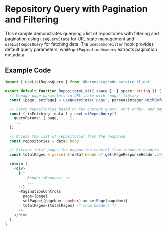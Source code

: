 # Repository Query with Pagination and Filtering

This example demonstrates querying a list of repositories with filtering and pagination using `useQueryState` for URL state management and `useListReposQuery` for fetching data.
The `useCommonFilter` hook provides default query parameters, while `getPaginationHeaders` extracts pagination metadata.

## Example Code

```typescript
import { useListReposQuery } from '@harnessio/code-service-client'

export default function RepositoryList({ space }: { space: string }) {
  // Manage page parameters in URL state with "nuqs" library
  const [page, setPage] = useQueryState('page', parseAsInteger.withDefault(1))

  // Fetch repositories based on the current query, sort order, and page number
  const { isFetching, data } = useListReposQuery({
    queryParams: { page, ... },
    ...
  })

  // Access the list of repositories from the response
  const repositories = data?.body

  // Extract total pages for pagination control from response headers
  const totalPages = parseInt(data?.headers?.get(PageResponseHeader.xTotalPages) || '')

  return (
    <div>
      {/*
          Render <RepoList />
          ...
      */}
      <PaginationControls
        page={page}
        setPage={(pageNum: number) => setPage(pageNum)}
        totalPages={totalPages} /* From headers */
      />
    </div>
  )
}
```
